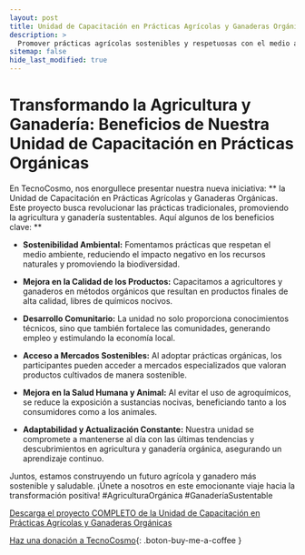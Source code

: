 ```yaml
---
layout: post
title: Unidad de Capacitación en Prácticas Agrícolas y Ganaderas Orgánicas
description: >
  Promover prácticas agrícolas sostenibles y respetuosas con el medio ambiente.
sitemap: false
hide_last_modified: true
---
```


# Transformando la Agricultura y Ganadería: Beneficios de Nuestra Unidad de Capacitación en Prácticas Orgánicas 

En TecnoCosmo, nos enorgullece presentar nuestra nueva iniciativa: ** la Unidad de Capacitación en Prácticas Agrícolas y Ganaderas Orgánicas. Este proyecto busca revolucionar las prácticas tradicionales, promoviendo la agricultura y ganadería sustentables. Aquí algunos de los beneficios clave: **

- **Sostenibilidad Ambiental:** Fomentamos prácticas que respetan el medio ambiente, reduciendo el impacto negativo en los recursos naturales y promoviendo la biodiversidad.

- **Mejora en la Calidad de los Productos:** Capacitamos a agricultores y ganaderos en métodos orgánicos que resultan en productos finales de alta calidad, libres de químicos nocivos.

- **Desarrollo Comunitario:** La unidad no solo proporciona conocimientos técnicos, sino que también fortalece las comunidades, generando empleo y estimulando la economía local.

- **Acceso a Mercados Sostenibles:** Al adoptar prácticas orgánicas, los participantes pueden acceder a mercados especializados que valoran productos cultivados de manera sostenible.

- **Mejora en la Salud Humana y Animal:** Al evitar el uso de agroquímicos, se reduce la exposición a sustancias nocivas, beneficiando tanto a los consumidores como a los animales.

- **Adaptabilidad y Actualización Constante:** Nuestra unidad se compromete a mantenerse al día con las últimas tendencias y descubrimientos en agricultura y ganadería orgánica, asegurando un aprendizaje continuo.

Juntos, estamos construyendo un futuro agrícola y ganadero más sostenible y saludable. ¡Únete a nosotros en este emocionante viaje hacia la transformación positiva! #AgriculturaOrgánica #GanaderíaSustentable


[Descarga el proyecto COMPLETO de la Unidad de Capacitación en Prácticas Agrícolas y Ganaderas Orgánicas](https://www.dropbox.com/scl/fo/079svc0asiow2zh7zk9r1/h?rlkey=s1kpf847vg5rv3alsbxsz0xzm&dl=0)
                                                                                

[Haz una donación a TecnoCosmo](https://www.buymeacoffee.com/nain.taleb){: .boton-buy-me-a-coffee }

<object data="../capacitacionEnPracticasAgricolasGanaderasOrganicas.pdf" width="100%" height="600" type='application/pdf'></object>
